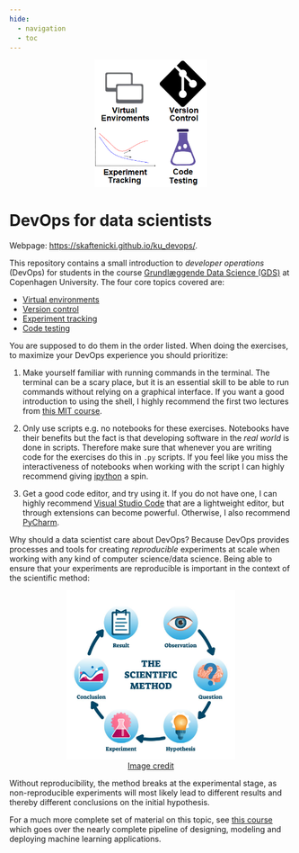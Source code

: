 ```yaml
---
hide:
  - navigation
  - toc
---
```


<p align="center">
<img src="figures/4topics.png" width="200">
</p>

# DevOps for data scientists

Webpage: <https://skaftenicki.github.io/ku_devops/>.

This repository contains a small introduction to *developer operations* (DevOps) for students in the course
[Grundlæggende Data Science (GDS)](https://kurser.ku.dk/course/ndab23000u/2023-2024) at Copenhagen University.
The four core topics covered are:

* [Virtual environments](https://github.com/SkafteNicki/ku_devops/tree/main/virtual_environments)
* [Version control](https://github.com/SkafteNicki/ku_devops/tree/main/version_control)
* [Experiment tracking](https://github.com/SkafteNicki/ku_devops/tree/main/experiment_tracking)
* [Code testing](https://github.com/SkafteNicki/ku_devops/tree/main/code_testing)

You are supposed to do them in the order listed. When doing the exercises, to maximize your DevOps experience you 
should prioritize:

1. Make yourself familiar with running commands in the terminal. The terminal can be a scary place, but it is an
   essential skill to be able to run commands without relying on a graphical interface. If you want a good introduction 
   to using the shell, I highly recommend the first two lectures from [this MIT course](https://missing.csail.mit.edu/).

2. Only use scripts e.g. no notebooks for these exercises. Notebooks have their benefits but the fact is that developing
   software in the *real world* is done in scripts. Therefore make sure that whenever you are writing code for the
   exercises do this in `.py` scripts. If you feel like you miss the interactiveness of notebooks when working with the 
   script I can highly recommend giving [ipython](https://ipython.org/) a spin.

3. Get a good code editor, and try using it. If you do not have one, I can highly recommend
   [Visual Studio Code](https://code.visualstudio.com/) that are a lightweight editor, but through extensions can become 
   powerful. Otherwise, I also recommend [PyCharm](https://www.jetbrains.com/pycharm/).

Why should a data scientist care about DevOps? Because DevOps provides processes and tools for creating *reproducible*
experiments at scale when working with any kind of computer science/data science. Being able to ensure that your 
experiments are reproducible is important in the context of the scientific method:

<p align="center">
<img src="figures/scientific_method.jpg" width="300">
<br>
<a href="https://www.australianenvironmentaleducation.com.au/education-resources/what-is-the-scientific-method/"> Image credit </a>
</p>

Without reproducibility, the method breaks at the experimental stage, as non-reproducible experiments will most likely
lead to different results and thereby different conclusions on the initial hypothesis.








For a much more complete set of material on this topic, see [this course](https://skaftenicki.github.io/dtu_mlops/)
which goes over the nearly complete pipeline of designing, modeling and deploying machine learning applications.

